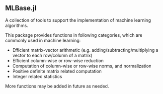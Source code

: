 ## MLBase.jl

A collection of tools to support the implementation of machine learning algorithms.

This package provides functions in following categories, which are commonly used in machine learning:
* Efficient matrix-vector arithmetic (e.g. adding/subtracting/multiplying a vector to each row/column of a matrix)
* Efficient column-wise or row-wise reduction
* Computation of column-wise or row-wise norms, and normalization
* Positive definite matrix related computation
* Integer related statistics

More functions may be added in future as needed.





